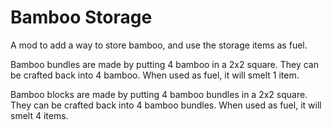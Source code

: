 # Bamboo Storage
A mod to add a way to store bamboo, and use the storage items as fuel.

Bamboo bundles are made by putting 4 bamboo in a 2x2 square. They can be crafted back into 4 bamboo. When used as fuel, it will smelt 1 item.

Bamboo blocks are made by putting 4 bamboo bundles in a 2x2 square. They can be crafted back into 4 bamboo bundles. When used as fuel, it will smelt 4 items.
